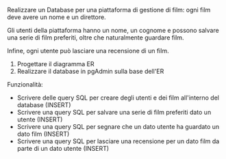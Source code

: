 Realizzare un Database per una piattaforma di gestione di film: ogni film deve avere un nome e un direttore. 

Gli utenti della piattaforma hanno un nome, un cognome e possono salvare una serie di film preferiti, oltre che naturalmente guardare film.

Infine, ogni utente può lasciare una recensione di un film.

1. Progettare il diagramma ER
2. Realizzare il database in pgAdmin sulla base dell'ER

Funzionalità:

- Scrivere delle query SQL per creare degli utenti e dei film all'interno del database (INSERT)
- Scrivere una query SQL per salvare una serie di film preferiti dato un utente (INSERT)
- Scrivere una query SQL per segnare che un dato utente ha guardato un dato film (INSERT)
- Scrivere una query SQL per lasciare una recensione per un dato film da parte di un dato utente (INSERT)
